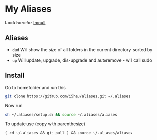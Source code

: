 # My Aliases

Look here for [Install](#Install)

## Aliases
- `dud` Will show the size of all folders in the current directory, sorted by size
- `up`  Will update, upgrade, dis-upgrade and autoremove - will call sudo

## Install
Go to homefolder and run this
```bash
git clone https://github.com/i5heu/aliases.git ~/.aliases
```
Now run 
```bash
sh ~/.aliases/setup.sh && source ~/.aliases/aliases
```

To update use (copy with parenthesize)
```base
( cd ~/.aliases && git pull ) && source ~/.aliases/aliases 
```
